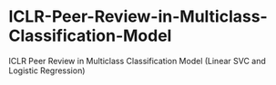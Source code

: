 # ICLR-Peer-Review-in-Multiclass-Classification-Model
ICLR Peer Review in Multiclass Classification Model (Linear SVC and Logistic Regression)
